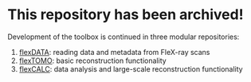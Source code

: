 # This repository has been archived!

Development of the toolbox is continued in three modular repositories:

1. [flexDATA](https://github.com/cicwi/flexDATA): reading data and metadata from FleX-ray scans
2. [flexTOMO](https://github.com/cicwi/flexTOMO): basic reconstruction functionality
3. [flexCALC](https://github.com/cicwi/flexTOMO): data analysis and large-scale reconstruction functionality
